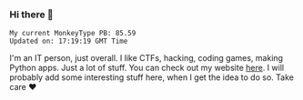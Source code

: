 ### Hi there 👋
<!-- PB START -->
```
My current MonkeyType PB: 85.59
Updated on: 17:19:19 GMT Time
```
<!-- PB END -->
I'm an IT person, just overall. I like CTFs, hacking, coding games, making Python apps. Just a lot of stuff.
You can check out my website [here](https://skill3472.github.io/).
I will probably add some interesting stuff here, when I get the idea to do so. Take care ❤️
